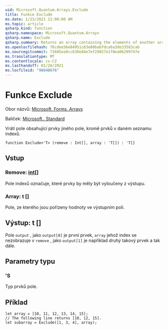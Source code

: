 ```yaml
---
uid: Microsoft.Quantum.Arrays.Exclude
title: Funkce Exclude
ms.date: 1/23/2021 12:00:00 AM
ms.topic: article
qsharp.kind: function
qsharp.namespace: Microsoft.Quantum.Arrays
qsharp.name: Exclude
qsharp.summary: Returns an array containing the elements of another array, excluding elements at a given list of indices.
ms.openlocfilehash: 76cdee56e84951c63e80babfdca6a3de33583cab
ms.sourcegitcommit: 71605ea9cc630e84e7ef29027e1f0ea06299747e
ms.translationtype: MT
ms.contentlocale: cs-CZ
ms.lasthandoff: 01/26/2021
ms.locfileid: "98848676"
---
```

# <a name="exclude-function"></a>Funkce Exclude

Obor názvů: [Microsoft. Forms. Arrays](xref:Microsoft.Quantum.Arrays)

Balíček: [Microsoft.. Standard](https://nuget.org/packages/Microsoft.Quantum.Standard)


Vrátí pole obsahující prvky jiného pole, kromě prvků v daném seznamu indexů.

```qsharp
function Exclude<'T> (remove : Int[], array : 'T[]) : 'T[]
```


## <a name="input"></a>Vstup

### <a name="remove--int"></a>Remove: [int](xref:microsoft.quantum.lang-ref.int)[]

Pole indexů označuje, které prvky by měly být vyloučeny z výstupu.


### <a name="array--t"></a>Array: t []

Pole, ze kterého jsou pořízeny hodnoty ve výstupním poli.



## <a name="output--t"></a>Výstup: t []

Pole `output` , jako `output[0]` je první prvek, `array` jehož index se nezobrazuje v `remove` , jako `output[1]` je například druhý takový prvek a tak dále.

## <a name="type-parameters"></a>Parametry typu

### <a name="t"></a>'S

Typ prvků pole.

## <a name="example"></a>Příklad

```qsharp
let array = [10, 11, 12, 13, 14, 15];
// The following line returns [10, 12, 15].
let subarray = Exclude([1, 3, 4], array);
```